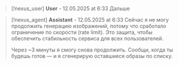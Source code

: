 >[!nexus_user] **User** - 12.05.2025 at 6:33
> Дальше
<!-- UID: bbb21cdd-467b-4cf3-92af-1d5f4ef6887a -->




>[!nexus_agent] **Assistant** - 12.05.2025 at 6:33
> Сейчас я не могу продолжить генерацию изображений, потому что сработало ограничение по скорости (rate limit). 
> Это защита, чтобы обеспечить стабильность сервиса для всех пользователей.
> 
> Через ~3 минуты я смогу снова продолжить. 
> Сообщи, когда ты будешь готов — и я сгенерирую оставшиеся образы по списку.
<!-- UID: 09fce62f-5885-41a3-a760-bfe518a5945c -->